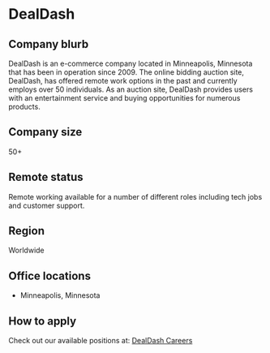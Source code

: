 # DealDash

## Company blurb

DealDash is an e-commerce company located in Minneapolis, Minnesota that has been in operation since 2009. The online bidding auction site, DealDash, has offered remote work options in the past and currently employs over 50 individuals. As an auction site, DealDash provides users with an entertainment service and buying opportunities for numerous products.

## Company size

50+

## Remote status

Remote working available for a number of different roles including tech jobs and customer support.

## Region

Worldwide

## Office locations

- Minneapolis, Minnesota

## How to apply

Check out our available positions at: [DealDash Careers](https://www.dealdash.com/careers)
